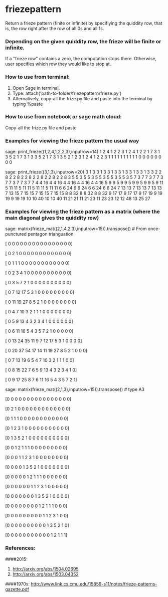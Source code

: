 # friezepattern
Return a frieze pattern (finite or infinite) by specifiying the quiddity row, that is, the row right after the row of all 0s and all 1s.

### Depending on the given quiddity row, the frieze will be finite or infinite.
If a "frieze row" contains a zero, the computation stops there.
Otherwise, user specifies which row they would like to stop at.

### How to use from terminal:
1. Open Sage in terminal.
2. Type: attach('path-to-folder/friezepattern/frieze.py')
3. Alternatively, copy-all the frize.py file and paste into the terminal by typing %paste

### How to use from notebook or sage math cloud:
Copy-all the frize.py file and paste

### Examples for viewing the frieze pattern the usual way
sage: print_frieze((1,2,4,1,2,2,3),inputrow=14)
  1   2   4   1   2   2   3   1   2   4   1   2   2
    1   7   3   1   3   5   2   1   7   3   1   3
      3   5   2   1   7   3   1   3   5   2   1
        2   3   1   2   4   1   2   2   3   1
          1   1   1   1   1   1   1   1   1
            0   0   0   0   0   0   0   0

sage: print_frieze((3,1,3),inputrow=20)
  3   1   3   3   1   3   3   1   3   3   1   3   3   1   3   3   1   3   3
    2   2   8   2   2   8   2   2   8   2   2   8   2   2   8   2   2   8
      3   5   5   3   5   5   3   5   5   3   5   5   3   5   5   3   5
        7   3   7   7   3   7   7   3   7   7   3   7   7   3   7   7
          4   4  16   4   4  16   4   4  16   4   4  16   4   4  16
            5   9   9   5   9   9   5   9   9   5   9   9   5   9
             11   5  11  11   5  11  11   5  11  11   5  11  11
                6   6  24   6   6  24   6   6  24   6   6  24
                  7  13  13   7  13  13   7  13  13   7  13
                   15   7  15  15   7  15  15   7  15  15
                      8   8  32   8   8  32   8   8  32
                        9  17  17   9  17  17   9  17
                         19   9  19  19   9  19  19
                           10  10  40  10  10  40
                             11  21  21  11  21
                               23  11  23  23
                                 12  12  48
                                   13  25
                                     27


### Examples for viewing the frieze pattern as a matrix (where the main diagonal gives the quiddity row)
sage: matrix(frieze_mat((2,1,4,2,3),inputrow=15)).transpose() # From once-punctured pentagon trianguation

[ 0  0  0  0  0  0  0  0  0  0  0  0  0  0  0  0]

[ 0  2  1  0  0  0  0  0  0  0  0  0  0  0  0  0]

[ 0  1  1  1  0  0  0  0  0  0  0  0  0  0  0  0]

[ 0  2  3  4  1  0  0  0  0  0  0  0  0  0  0  0]

[ 0  3  5  7  2  1  0  0  0  0  0  0  0  0  0  0]

[ 0  7 12 17  5  3  1  0  0  0  0  0  0  0  0  0]

[ 0 11 19 27  8  5  2  1  0  0  0  0  0  0  0  0]

[ 0  4  7 10  3  2  1  1  1  0  0  0  0  0  0  0]

[ 0  5  9 13  4  3  2  3  4  1  0  0  0  0  0  0]

[ 0  6 11 16  5  4  3  5  7  2  1  0  0  0  0  0]

[ 0 13 24 35 11  9  7 12 17  5  3  1  0  0  0  0]

[ 0 20 37 54 17 14 11 19 27  8  5  2  1  0  0  0]

[ 0  7 13 19  6  5  4  7 10  3  2  1  1  1  0  0]

[ 0  8 15 22  7  6  5  9 13  4  3  2  3  4  1  0]

[ 0  9 17 25  8  7  6 11 16  5  4  3  5  7  2  1]

sage: matrix(frieze_mat((2,1,3),inputrow=15)).transpose() # type A3

[0 0 0 0 0 0 0 0 0 0 0 0 0 0 0 0]


[0 2 1 0 0 0 0 0 0 0 0 0 0 0 0 0]

[0 1 1 1 0 0 0 0 0 0 0 0 0 0 0 0]

[0 1 2 3 1 0 0 0 0 0 0 0 0 0 0 0]

[0 1 3 5 2 1 0 0 0 0 0 0 0 0 0 0]

[0 0 1 2 1 1 1 0 0 0 0 0 0 0 0 0]

[0 0 0 1 1 2 3 1 0 0 0 0 0 0 0 0]

[0 0 0 0 1 3 5 2 1 0 0 0 0 0 0 0]

[0 0 0 0 0 1 2 1 1 1 0 0 0 0 0 0]

[0 0 0 0 0 0 1 1 2 3 1 0 0 0 0 0]

[0 0 0 0 0 0 0 1 3 5 2 1 0 0 0 0]

[0 0 0 0 0 0 0 0 1 2 1 1 1 0 0 0]

[0 0 0 0 0 0 0 0 0 1 1 2 3 1 0 0]

[0 0 0 0 0 0 0 0 0 0 1 3 5 2 1 0]

[0 0 0 0 0 0 0 0 0 0 0 1 2 1 1 1]

### References:
####2015:
1. http://arxiv.org/abs/1504.02695
2. http://arxiv.org/abs/1503.04352

####1970s:
http://www.link.cs.cmu.edu/15859-s11/notes/frieze-patterns-gazette.pdf
